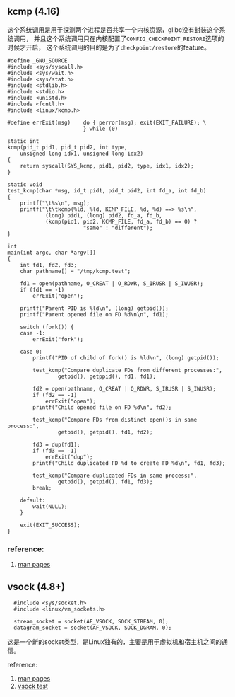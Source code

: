 ## kcmp (4.16)
这个系统调用是用于探测两个进程是否共享一个内核资源，glibc没有封装这个系统调用，
并且这个系统调用只在内核配置了`CONFIG_CHECKPOINT_RESTORE`选项的时候才开启，
这个系统调用的目的是为了`checkpoint/restore`的feature。

```
#define _GNU_SOURCE
#include <sys/syscall.h>
#include <sys/wait.h>
#include <sys/stat.h>
#include <stdlib.h>
#include <stdio.h>
#include <unistd.h>
#include <fcntl.h>
#include <linux/kcmp.h>

#define errExit(msg)    do { perror(msg); exit(EXIT_FAILURE); \
                        } while (0)

static int
kcmp(pid_t pid1, pid_t pid2, int type,
    unsigned long idx1, unsigned long idx2)
{
    return syscall(SYS_kcmp, pid1, pid2, type, idx1, idx2);
}

static void
test_kcmp(char *msg, id_t pid1, pid_t pid2, int fd_a, int fd_b)
{
    printf("\t%s\n", msg);
    printf("\t\tkcmp(%ld, %ld, KCMP_FILE, %d, %d) ==> %s\n",
            (long) pid1, (long) pid2, fd_a, fd_b,
            (kcmp(pid1, pid2, KCMP_FILE, fd_a, fd_b) == 0) ?
                        "same" : "different");
}

int
main(int argc, char *argv[])
{
    int fd1, fd2, fd3;
    char pathname[] = "/tmp/kcmp.test";

    fd1 = open(pathname, O_CREAT | O_RDWR, S_IRUSR | S_IWUSR);
    if (fd1 == -1)
        errExit("open");

    printf("Parent PID is %ld\n", (long) getpid());
    printf("Parent opened file on FD %d\n\n", fd1);

    switch (fork()) {
    case -1:
        errExit("fork");

    case 0:
        printf("PID of child of fork() is %ld\n", (long) getpid());

        test_kcmp("Compare duplicate FDs from different processes:",
                getpid(), getppid(), fd1, fd1);

        fd2 = open(pathname, O_CREAT | O_RDWR, S_IRUSR | S_IWUSR);
        if (fd2 == -1)
            errExit("open");
        printf("Child opened file on FD %d\n", fd2);

        test_kcmp("Compare FDs from distinct open()s in same process:",
                getpid(), getpid(), fd1, fd2);

        fd3 = dup(fd1);
        if (fd3 == -1)
            errExit("dup");
        printf("Child duplicated FD %d to create FD %d\n", fd1, fd3);

        test_kcmp("Compare duplicated FDs in same process:",
                getpid(), getpid(), fd1, fd3);
        break;

    default:
        wait(NULL);
    }

    exit(EXIT_SUCCESS);
}
```

### reference:
1. [man pages](http://man7.org/linux/man-pages/man2/kcmp.2.html)

## vsock (4.8+)

```
  #include <sys/socket.h>
  #include <linux/vm_sockets.h>

  stream_socket = socket(AF_VSOCK, SOCK_STREAM, 0);
  datagram_socket = socket(AF_VSOCK, SOCK_DGRAM, 0);
```

这是一个新的socket类型，是Linux独有的，主要是用于虚拟机和宿主机之间的通信。

reference:
1. [man pages](http://man7.org/linux/man-pages/man7/vsock.7.html)
2. [vsock test](https://cregit.linuxsources.org/code/4.19/tools/testing/vsock/vsock_diag_test.c.html)